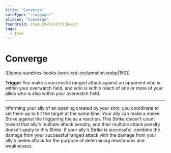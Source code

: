 ```yaml
---
title: "Converge"
noteType: ":luggage:"
aliases: "Converge"
foundryId: Item.o5w5lnTzTI3Ewejt
tags:
  - Item
---
```


# Converge
![[icons-sundries-books-book-red-exclamation.webp|150]]

**Trigger** You make a successful ranged attack against an opponent who is within your overwatch field, and who is within reach of one or more of your allies who is also within your overwatch field.

* * *

Informing your ally of an opening created by your shot, you coordinate to set them up to hit the target at the same time. Your ally can make a melee Strike against the triggering foe as a reaction. This Strike doesn't count toward that ally's multiple attack penalty, and their multiple attack penalty doesn't apply to this Strike. If your ally's Strike is successful, combine the damage from your successful ranged attack with the damage from your ally's melee attack for the purpose of determining resistances and weaknesses.

